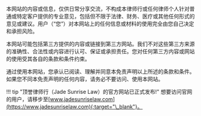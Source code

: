 
本网站的内容或信息，仅供日常分享交流，不构成本律师行或任何律师个人针对普通或特定客户提供的专业意见，包括但不限于法律、财务、医疗或其他任何形式的意见或建议。用户（“您”）对本网站上的任何信息或材料的使用完全由您自己决定和承担风险。

本网站可能包括第三方提供的内容或链接到第三方网站。我们不对这些第三方来源的准确性、合法性或内容进行认可、保证或承担责任。您对任何第三方内容或网站的使用受其各自的条款和条件约束。

通过使用本网站，您承认已阅读、理解并同意本免责声明以上所述的条款和条件。如果您不同本免责声明的任何内容，请务必不要访问、使用本网站。


!!! tip "顶誉律师行（Jade Sunrise Law）的官方网站已正式发布!"
    想要访问官网的用户，请移步至[www.jadesunriselaw.com](https://www.jadesunriselaw.com){:target="\_blank"}。